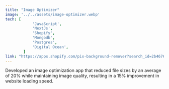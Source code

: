 ```yaml
---
title: "Image Optimizer"
image: '../../assets/image-optimizer.webp'
tech: [
			'JavaScript',
			'NextJs',
			'Shopify',
			'Mongodb',
			'Postgres',
			'Digital Ocean',
		]
link: "https://apps.shopify.com/pix-background-remover?search_id=2b4676a4-620f-4665-96e3-a1633feb297b&surface_detail=image+optimizer&surface_inter_position=1&surface_intra_position=15&surface_type=search"
---
```

Developed an image optimization app
that reduced file sizes by an average
of 20% while maintaining image
quality, resulting in a 15%
improvement in website loading
speed.